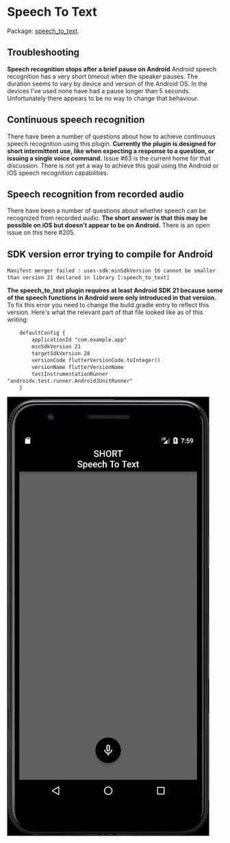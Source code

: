 # Speech To Text

Package: [speech_to_text](https://pub.dev/packages/speech_to_text).

## Troubleshooting
**Speech recognition stops after a brief pause on Android**
Android speech recognition has a very short timeout when the speaker pauses.
The duration seems to vary by device and version of the Android OS.
In the devices I've used none have had a pause longer than 5 seconds.
Unfortunately there appears to be no way to change that behaviour.

## Continuous speech recognition
There have been a number of questions about how to achieve continuous speech recognition using this plugin.
**Currently the plugin is designed for short intermittent use, like when expecting a response to a question, or issuing a single voice command.**
Issue #63 is the current home for that discussion.
There is not yet a way to achieve this goal using the Android or iOS speech recognition capabilities.

## Speech recognition from recorded audio
There have been a number of questions about whether speech can be recognized from recorded audio. 
**The short answer is that this may be possible on iOS but doesn't appear to be on Android.**
There is an open issue on this here #205.

## SDK version error trying to compile for Android 
```
Manifest merger failed : uses-sdk:minSdkVersion 16 cannot be smaller than version 21 declared in library [:speech_to_text]
```
**The speech_to_text plugin requires at least Android SDK 21 because some of the speech functions in Android were only introduced in that version.**
To fix this error you need to change the build.gradle entry to reflect this version. 
Here's what the relevant part of that file looked like as of this writing:
```
    defaultConfig {
        applicationId "com.example.app"
        minSdkVersion 21
        targetSdkVersion 28
        versionCode flutterVersionCode.toInteger()
        versionName flutterVersionName
        testInstrumentationRunner "androidx.test.runner.AndroidJUnitRunner"
    }
```

![This is an image](assets/readme/img.png)
